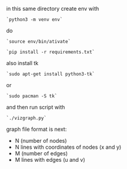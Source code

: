 in this same directory create env with

    `python3 -m venv env`

do

    `source env/bin/ativate`

    `pip install -r requirements.txt`

also install tk
    
    `sudo apt-get install python3-tk`

or

    `sudo pacman -S tk`

and then run script with

    `./vizgraph.py`

graph file format is next:

- N  (number of nodes)
- N lines with coordinates of nodes (x and y)
- M (number of edges)
- M lines with edges (u and v)


